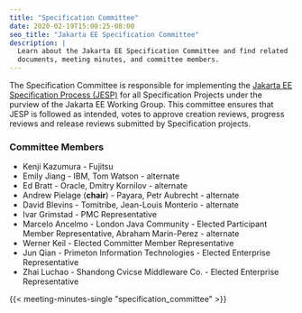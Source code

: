 ```yaml
---
title: "Specification Committee"
date: 2020-02-19T15:00:25-08:00
seo_title: "Jakarta EE Specification Committee"
description: |
  Learn about the Jakarta EE Specification Committee and find related
  documents, meeting minutes, and committee members.
---
```


The Specification Committee is responsible for implementing the ​[Jakarta EE Specification Process (JESP)](/about/jesp/) ​for all Specification Projects under the purview of the Jakarta EE Working Group. This committee ensures that JESP is followed as intended, votes to approve creation reviews, progress reviews and release reviews submitted by Specification projects.

<!--more-->

### Committee Members

* Kenji Kazumura - Fujitsu
* Emily Jiang - IBM, Tom Watson - alternate
* Ed Bratt - Oracle, Dmitry Kornilov - alternate
* Andrew Pielage (**chair**) - Payara, Petr Aubrecht - alternate
* David Blevins - Tomitribe, Jean-Louis Monterio - alternate
* Ivar Grimstad - PMC Representative
* Marcelo Ancelmo - London Java Community - Elected Participant Member Representative, Abraham Marin-Perez - alternate
* Werner Keil - Elected Committer Member Representative
* Jun Qian - Primeton Information Technologies - Elected Enterprise Representative
* Zhai Luchao - Shandong Cvicse Middleware Co. - Elected Enterprise Representative

{{< meeting-minutes-single "specification_committee" >}}
